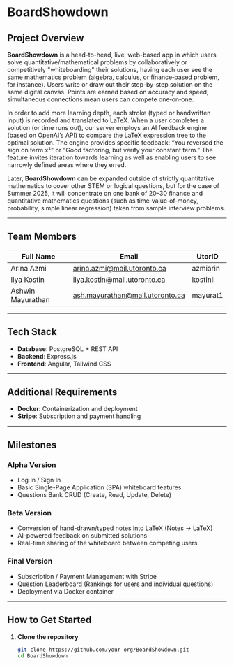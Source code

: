# BoardShowdown

## Project Overview
**BoardShowdown** is a head-to-head, live, web-based app in which users solve quantitative/mathematical problems by collaboratively or competitively "whiteboarding" their solutions, having each user see the same mathematics problem (algebra, calculus, or finance‐based problem, for instance). Users write or draw out their step-by-step solution on the same digital canvas. Points are earned based on accuracy and speed; simultaneous connections mean users can compete one‐on‐one.

In order to add more learning depth, each stroke (typed or handwritten input) is recorded and translated to LaTeX. When a user completes a solution (or time runs out), our server employs an AI feedback engine (based on OpenAI’s API) to compare the LaTeX expression tree to the optimal solution. The engine provides specific feedback: “You reversed the sign on term x²” or “Good factoring, but verify your constant term.” The feature invites iteration towards learning as well as enabling users to see narrowly defined areas where they erred.

Later, **BoardShowdown** can be expanded outside of strictly quantitative mathematics to cover other STEM or logical questions, but for the case of Summer 2025, it will concentrate on one bank of 20–30 finance and quantitative mathematics questions (such as time‐value‐of‐money, probability, simple linear regression) taken from sample interview problems.

---

## Team Members

| Full Name             | Email                          | UtorID   |
| --------------------- | ------------------------------ | -------- |
| Arina Azmi            | arina.azmi@mail.utoronto.ca    | azmiarin |
| Ilya Kostin           | ilya.kostin@mail.utoronto.ca   | kostinil |
| Ashwin Mayurathan     | ash.mayurathan@mail.utoronto.ca| mayurat1 |

---

## Tech Stack

- **Database**: PostgreSQL + REST API  
- **Backend**: Express.js  
- **Frontend**: Angular, Tailwind CSS  

---

## Additional Requirements

- **Docker**: Containerization and deployment  
- **Stripe**: Subscription and payment handling  

---

## Milestones

### Alpha Version
- Log In / Sign In  
- Basic Single-Page Application (SPA) whiteboard features  
- Questions Bank CRUD (Create, Read, Update, Delete)  

### Beta Version
- Conversion of hand-drawn/typed notes into LaTeX (Notes → LaTeX)  
- AI-powered feedback on submitted solutions  
- Real-time sharing of the whiteboard between competing users  

### Final Version
- Subscription / Payment Management with Stripe  
- Question Leaderboard (Rankings for users and individual questions)  
- Deployment via Docker container  

---

## How to Get Started

1. **Clone the repository**  
   ```bash
   git clone https://github.com/your-org/BoardShowdown.git
   cd BoardShowdown
